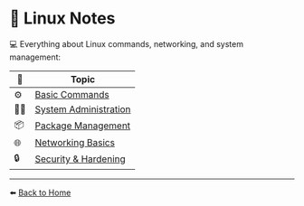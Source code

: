 # 🐧 Linux Notes

💻 Everything about Linux commands, networking, and system management:

| 🧩 | Topic |
|----|--------|
| ⚙️ | [Basic Commands](BasicCommands.md) |
| 🧑‍💻 | [System Administration](SysAdmin.md) |
| 📦 | [Package Management](PackageManagement.md) |
| 🌐 | [Networking Basics](Networking.md) |
| 🔒 | [Security & Hardening](Security.md) |

---

⬅️ [Back to Home](/README.md)
